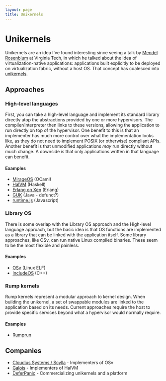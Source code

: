 ```yaml
---
layout: page
title: Unikernels
---
```


# Unikernels

Unikernels are an idea I've found interesting since seeing a talk by
[Mendel Rosenblum](https://en.wikipedia.org/wiki/Mendel_Rosenblum) at
Virginia Tech, in which he talked about the idea of
virtualization-native applications: applications built explicitly to be
deployed on virtualization fabric, without a host OS. That concept has
coalesced into [unikernels](http://unikernel.org/). 

## Approaches
### High-level languages

First, you can take a high-level language and implement its standard
library directly atop the abstractions provided by one or more
hypervisors. The compiler/interpreter then links to these versions,
allowing the application to run directly on top of the hypervisor. One
benefit to this is that an implementer has much more control over what
the implementation looks like, as they do not need to implement POSIX
(or otherwise) compliant APIs. Another benefit is that unmodified
applications *may* run directly without much change. A downside is that
only applications written in that language can benefit.

#### Examples

  * [MirageOS](https://mirage.io/) (OCaml)
  * [HalVM](https://galois.com/project/halvm/) (Haskell)
  * [Erlang on Xen](http://erlangonxen.org/) (Erlang)
  * [GUK](https://blog.xenproject.org/2009/06/02/annoucing-release-of-guk-project-guest-vm-microkernel/)
    (Java - defunct?)
  * [runtime.js](http://runtimejs.org/) (Javascript)

### Library OS
There is some overlap with the Library OS approach and the High-level
language approach, but the basic idea is that OS functions are
implemented as a library that can be linked with the application itself.
Some library approaches, like OSv, can run native Linux compiled
binaries. These seem to be the most flexible and painless.

#### Examples

  * [OSv](http://osv.io/) (Linux ELF)
  * [IncludeOS](http://www.includeos.org/) (C++)

### Rump kernels
Rump kernels represent a modular approach to kernel design. When
building the unikernel, a set of swappable modules are linked to the
application based on its needs. Current approaches require the host to
provide specific services beyond what a hypervisor would normally
require.

#### Examples

  * [Rumprun](http://rumpkernel.org/)

## Companies

  * [Cloudius Systems / Scylla](https://www.scylladb.com/) -
    Implementers of OSv
  * [Galois](https://galois.com/) - Implementers of HalVM
  * [DeferPanic](https://deferpanic.com/) - Commercializing unikernels
    and a platform
